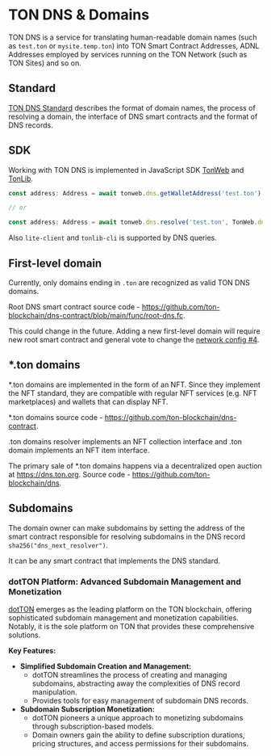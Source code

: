 # TON DNS & Domains

TON DNS is a service for translating human-readable domain names (such as `test.ton` or `mysite.temp.ton`) into TON Smart Contract Addresses, ADNL Addresses employed by services running on the TON Network (such as TON Sites) and so on.

## Standard

[TON DNS Standard](https://github.com/ton-blockchain/TIPs/issues/81) describes the format of domain names, the process of resolving a domain, the interface of DNS smart contracts and the format of DNS records.

## SDK

Working with TON DNS is implemented in JavaScript SDK [TonWeb](https://github.com/toncenter/tonweb) and [TonLib](https://ton.org/#/apis/?id=_2-ton-api).

```js
const address: Address = await tonweb.dns.getWalletAddress('test.ton');

// or 

const address: Address = await tonweb.dns.resolve('test.ton', TonWeb.dns.DNS_CATEGORY_WALLET);
```

Also `lite-client` and `tonlib-cli` is supported by DNS queries.

## First-level domain

Currently, only domains ending in `.ton` are recognized as valid TON DNS domains.

Root DNS smart contract source code - https://github.com/ton-blockchain/dns-contract/blob/main/func/root-dns.fc.

This could change in the future. Adding a new first-level domain will require new root smart contract and general vote to change the [network config #4](https://ton.org/#/smart-contracts/governance?id=config).

## *.ton domains

*.ton domains are implemented in the form of an NFT. Since they implement the NFT standard, they are compatible with regular NFT services (e.g. NFT marketplaces) and wallets that can display NFT.

*.ton domains source code - https://github.com/ton-blockchain/dns-contract.

.ton domains resolver implements an NFT collection interface and .ton domain implements an NFT item interface.

The primary sale of *.ton domains happens via a decentralized open auction at https://dns.ton.org. Source code - https://github.com/ton-blockchain/dns.

## Subdomains

The domain owner can make subdomains by setting the address of the smart contract responsible for resolving subdomains in the DNS record `sha256("dns_next_resolver")`.

It can be any smart contract that implements the DNS standard.

### dotTON Platform: Advanced Subdomain Management and Monetization

[dotTON](https://t.me/dotTONbot) emerges as the leading platform on the TON blockchain, offering sophisticated subdomain management and monetization capabilities. Notably, it is the sole platform on TON that provides these comprehensive solutions.

**Key Features:**

* **Simplified Subdomain Creation and Management:**
    * dotTON streamlines the process of creating and managing subdomains, abstracting away the complexities of DNS record manipulation.
    * Provides tools for easy management of subdomain DNS records.
* **Subdomain Subscription Monetization:**
    * dotTON pioneers a unique approach to monetizing subdomains through subscription-based models.
    * Domain owners gain the ability to define subscription durations, pricing structures, and access permissions for their subdomains.
